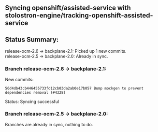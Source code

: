 ## Syncing openshift/assisted-service with stolostron-engine/tracking-openshift-assisted-service

## Status Summary:

release-ocm-2.6 -> backplane-2.1: Picked up 1 new commits.  
release-ocm-2.5 -> backplane-2.0: Already in sync.  

### Branch release-ocm-2.6 -> backplane-2.1:

New commits:

```
56d4db43cb446455733fd12cb03da2ab0e17b057 Bump mockgen to prevent dependencies removal (#4328)
```

Status: Syncing successful

### Branch release-ocm-2.5 -> backplane-2.0:

Branches are already in sync, nothing to do.
